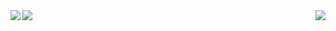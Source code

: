 <img align="left" src="https://github-readme-stats.vercel.app/api?username=thma&count_private=true&show_icons=true&theme=smaterial" />

<img align="right" src="https://github-readme-stats.vercel.app/api/top-langs/?username=thma&layout=compact&theme=material&hide=javascript,html,css,scss,c"/>

<a href="https://thma.github.io/">
  <img align="left" src="https://github-readme-stats.vercel.app/api/pin/?username=thma&repo=thma.github.io&theme=material" />
</a>




